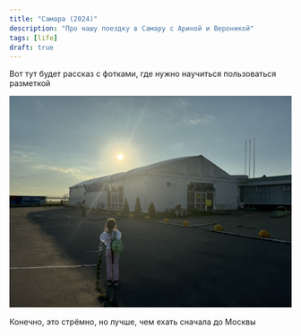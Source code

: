 ```yaml
---
title: "Самара (2024)"
description: "Про нашу поездку в Самару с Ариной и Вероникой"
tags: [life]
draft: true
---
```

Вот тут будет рассказ с фотками, где нужно научиться пользоваться разметкой

![Вот такой аэропорт](/blog/img/2024-08-20-samara/IMG_5766.jpeg)

Конечно, это стрёмно, но лучше, чем ехать сначала до Москвы